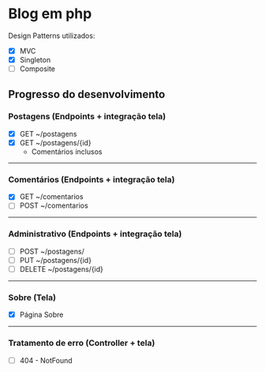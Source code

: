 # Blog em php

Design Patterns utilizados:

- [x] MVC
- [x] Singleton
- [ ] Composite

## Progresso do desenvolvimento

### Postagens (Endpoints + integração tela)

- [x] GET ~/postagens
- [x] GET ~/postagens/{id}
  - Comentários inclusos

---

### Comentários (Endpoints + integração tela)

- [x] GET ~/comentarios
- [ ] POST ~/comentarios

---

### Administrativo (Endpoints + integração tela)

- [ ] POST ~/postagens/
- [ ] PUT ~/postagens/{id}
- [ ] DELETE ~/postagens/{id}

---

### Sobre (Tela)

- [x] Página Sobre

---

### Tratamento de erro (Controller + tela)

- [ ] 404 - NotFound
